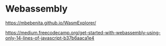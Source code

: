 # Webassembly

https://mbebenita.github.io/WasmExplorer/

https://medium.freecodecamp.org/get-started-with-webassembly-using-only-14-lines-of-javascript-b37b6aaca1e4
